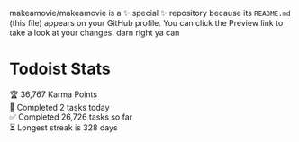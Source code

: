 makeamovie/makeamovie is a ✨ special ✨ repository because its `README.md` (this file) appears on your GitHub profile.
You can click the Preview link to take a look at your changes. darn right ya can

# Todoist Stats

<!-- TODO-IST:START -->
🏆  36,767 Karma Points           
🌸  Completed 2 tasks today           
✅  Completed 26,726 tasks so far           
⏳  Longest streak is 328 days
<!-- TODO-IST:END -->